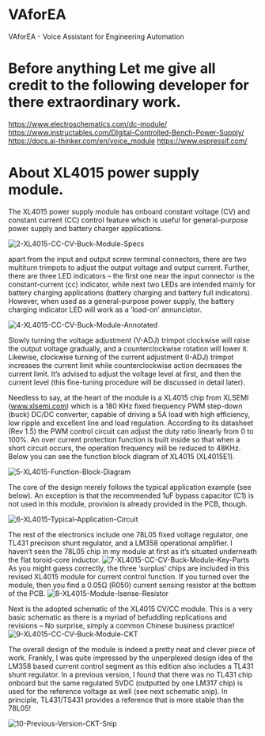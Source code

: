 # VAforEA
VAforEA - Voice Assistant for Engineering Automation

# Before anything Let me give all credit to the following developer for there extraordinary work.
https://www.electroschematics.com/dc-module/
https://www.instructables.com/DIgital-Controlled-Bench-Power-Supply/
https://docs.ai-thinker.com/en/voice_module
https://www.espressif.com/

# About XL4015 power supply module.
The XL4015 power supply module has onboard constant voltage (CV) and constant current (CC) control feature which is useful for general-purpose power supply and battery charger applications.

![2-XL4015-CC-CV-Buck-Module-Specs](https://github.com/yogeshiggalore/VAforEA/assets/5477695/f2140c1c-3bf8-40e0-83e8-ec84e17bfc34)

apart from the input and output screw terminal connectors, there are two multiturn trimpots to adjust the output voltage and output current. Further, there are three LED indicators – the first one near the input connector is the constant-current (cc) indicator, while next two LEDs are intended mainly for battery charging applications (battery charging and battery full indicators). However, when used as a general-purpose power supply, the battery charging indicator LED will work as a ‘load-on’ annunciator.

![4-XL4015-CC-CV-Buck-Module-Annotated](https://github.com/yogeshiggalore/VAforEA/assets/5477695/f73214a1-71de-4d92-933c-1f4c08663051)

Slowly turning the voltage adjustment (V-ADJ) trimpot clockwise will raise the output voltage gradually, and a counterclockwise rotation will lower it. Likewise, clockwise turning of the current adjustment (I-ADJ) trimpot increases the current limit while counterclockwise action decreases the current limit. It’s advised to adjust the voltage level at first, and then the current level (this fine-tuning procedure will be discussed in detail later).

Needless to say, at the heart of the module is a XL4015 chip from XLSEMI (www.xlsemi.com) which is a 180 KHz fixed frequency PWM step-down (buck) DC/DC converter, capable of driving a 5A load with high efficiency, low ripple and excellent line and load regulation. According to its datasheet (Rev 1.5) the PWM control circuit can adjust the duty ratio linearly from 0 to 100%. An over current protection function is built inside so that when a short circuit occurs, the operation frequency will be reduced to 48KHz. Below you can see the function block diagram of XL4015 (XL4015E1).

![5-XL4015-Function-Block-Diagram](https://github.com/yogeshiggalore/VAforEA/assets/5477695/01e852fc-c6f8-4643-8e2e-607a4b2d33fe)

The core of the design merely follows the typical application example (see below). An exception is that the recommended 1uF bypass capacitor (C1) is not used in this module, provision is already provided in the PCB, though.

![6-XL4015-Typical-Application-Circuit](https://github.com/yogeshiggalore/VAforEA/assets/5477695/0df8f4b7-f1df-44fd-9e3c-f9c5f85522e5)

The rest of the electronics include one 78L05 fixed voltage regulator, one TL431 precision shunt regulator, and a LM358 operational amplifier. I haven’t seen the 78L05 chip in my module at first as it’s situated underneath the flat toroid-core inductor.
![7-XL4015-CC-CV-Buck-Module-Key-Parts](https://github.com/yogeshiggalore/VAforEA/assets/5477695/33eaec34-7baa-435d-bd34-6125eaca4a5e)
As you might guess correctly, the three ‘surplus’ chips are included in this revised XL4015 module for current control function. If you turned over the module, then you find a 0.05Ω (R050) current sensing resistor at the bottom of the PCB.
![8-XL4015-Module-Isense-Resistor](https://github.com/yogeshiggalore/VAforEA/assets/5477695/ee848f8f-aaf8-4d9a-80ce-a012098904c9)

Next is the adopted schematic of the XL4015 CV/CC module. This is a very basic schematic as there is a myriad of befuddling replications and revisions – No surprise, simply a common Chinese business practice!
![9-XL4015-CC-CV-Buck-Module-CKT](https://github.com/yogeshiggalore/VAforEA/assets/5477695/766d00fe-9105-4d6e-85cc-6be0c48c5622)

The overall design of the module is indeed a pretty neat and clever piece of work. Frankly, I was quite impressed by the unperplexed design idea of the LM358 based current control segment as this edition also includes a TL431 shunt regulator. In a previous version, I found that there was no TL431 chip onboard but the same regulated 5VDC (outputted by one LM317 chip) is used for the reference voltage as well (see next schematic snip). In principle, TL431/TS431 provides a reference that is more stable than the 78L05!

![10-Previous-Version-CKT-Snip](https://github.com/yogeshiggalore/VAforEA/assets/5477695/4768451c-f199-4661-a2df-1f82dd31b381)

